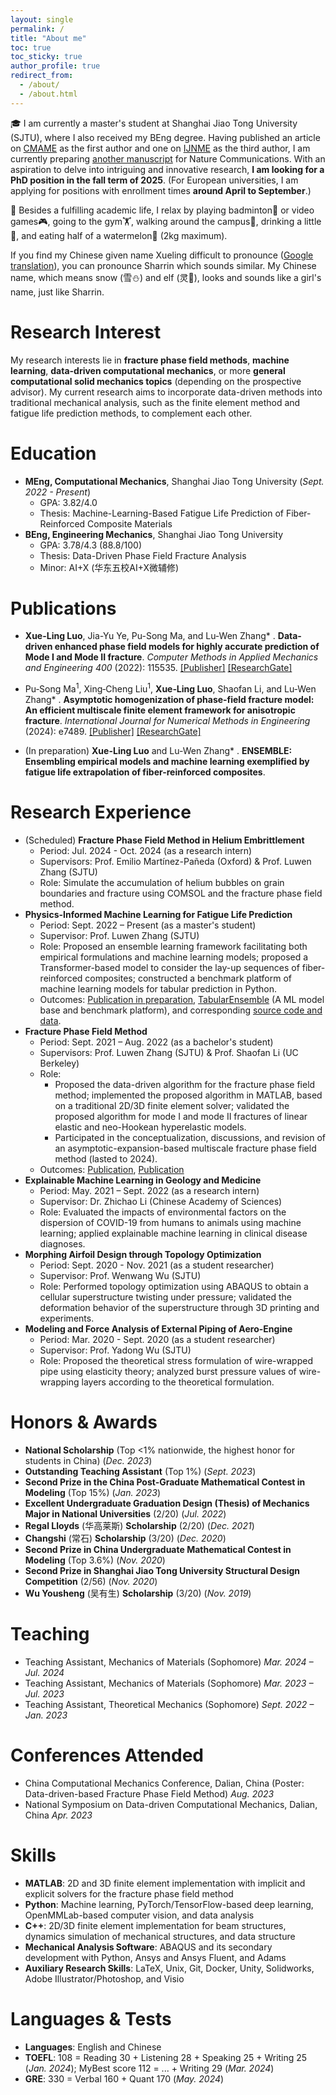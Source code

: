 ```yaml
---
layout: single
permalink: /
title: "About me"
toc: true
toc_sticky: true
author_profile: true
redirect_from: 
  - /about/
  - /about.html
---
```


🎓 I am currently a master's student at Shanghai Jiao Tong University (SJTU), where I also received my BEng degree. Having published an article on [CMAME](#pub-2022-data-driven) as the first author and one on [IJNME](#pub-2024-multiscale) as the third author, I am currently preparing [another manuscript](#pub-2024-piml) for Nature Communications. With an aspiration to delve into intriguing and innovative research, **I am looking for a PhD position in the fall term of 2025**. (For European universities, I am applying for positions with enrollment times **around April to September**.)

🔫 Besides a fulfilling academic life, I relax by playing badminton🏸 or video games🎮, going to the gym🏋️, walking around the campus🚶, drinking a little🍺, and eating half of a watermelon🍉 (2kg maximum).

If you find my Chinese given name Xueling difficult to pronounce ([Google translation](https://translate.google.com/?sl=auto&tl=en&text=%E9%9B%AA%E7%81%B5&op=translate)), you can pronounce Sharrin which sounds similar. My Chinese name, which means snow (雪⛄) and elf (灵🧚), looks and sounds like a girl's name, just like Sharrin.

# Research Interest

My research interests lie in **fracture phase field methods**, **machine learning**, **data-driven computational mechanics**, or more **general computational solid mechanics topics** (depending on the prospective advisor). My current research aims to incorporate data-driven methods into traditional mechanical analysis, such as the finite element method and fatigue life prediction methods, to complement each other.

# Education

* **MEng, Computational Mechanics**, Shanghai Jiao Tong University (*Sept. 2022 - Present*)
  * GPA: 3.82/4.0
  * Thesis: Machine-Learning-Based Fatigue Life Prediction of Fiber-Reinforced Composite Materials
* **BEng, Engineering Mechanics**, Shanghai Jiao Tong University
  * GPA: 3.78/4.3 (88.8/100)
  * Thesis: Data-Driven Phase Field Fracture Analysis
  * Minor: AI+X (华东五校AI+X微辅修)

# Publications

<a name="pub-2022-data-driven"></a>
* **Xue-Ling Luo**, Jia-Yu Ye, Pu-Song Ma, and Lu-Wen Zhang* . **Data-driven enhanced phase field models for highly accurate prediction of Mode I and Mode II fracture**. *Computer Methods in Applied Mechanics and Engineering 400* (2022): 115535. [[Publisher]](https://www.sciencedirect.com/science/article/pii/S004578252200531X) [[ResearchGate]](https://www.researchgate.net/publication/363156166_Data-driven_enhanced_phase_field_models_for_highly_accurate_prediction_of_Mode_I_and_Mode_II_fracture)

<a name="pub-2024-multiscale"></a>
* Pu‐Song Ma<sup>1</sup>, Xing‐Cheng Liu<sup>1</sup>, **Xue‐Ling Luo**, Shaofan Li, and Lu‐Wen Zhang* . **Asymptotic homogenization of phase‐field fracture model: An efficient multiscale finite element framework for anisotropic fracture**. *International Journal for Numerical Methods in Engineering* (2024): e7489. [[Publisher]](https://onlinelibrary.wiley.com/doi/abs/10.1002/nme.7489) [[ResearchGate]](https://www.researchgate.net/publication/379517633_Asymptotic_homogenization_of_phase-field_fracture_model_An_efficient_multiscale_finite_element_framework_for_anisotropic_fracture)

<a name="pub-2024-piml"></a>
* (In preparation) **Xue-Ling Luo** and Lu-Wen Zhang* . **ENSEMBLE: Ensembling empirical models and machine learning exemplified by fatigue life extrapolation of fiber-reinforced composites**. 

# Research Experience

* (Scheduled) **Fracture Phase Field Method in Helium Embrittlement**
  * Period: Jul. 2024 - Oct. 2024 (as a research intern)
  * Supervisors: Prof. Emilio Martínez-Pañeda (Oxford) & Prof. Luwen Zhang (SJTU)
  * Role: Simulate the accumulation of helium bubbles on grain boundaries and fracture using COMSOL and the fracture phase field method.
* **Physics-Informed Machine Learning for Fatigue Life Prediction**
  * Period: Sept. 2022 – Present (as a master's student)
  * Supervisor: Prof. Luwen Zhang (SJTU)
  * Role: Proposed an ensemble learning framework facilitating both empirical formulations and machine learning models; proposed a Transformer-based model to consider the lay-up sequences of fiber-reinforced composites; constructed a benchmark platform of machine learning models for tabular prediction in Python.
  * Outcomes: [Publication in preparation](#pub-2024-piml), [TabularEnsemble](https://github.com/LuoXueling/tabular_ensemble) (A ML model base and benchmark platform), and corresponding [source code and data](https://github.com/LuoXueling/ENSEMBLE/tree/publication).
* **Fracture Phase Field Method**
  * Period: Sept. 2021 – Aug. 2022 (as a bachelor's student)
  * Supervisors: Prof. Luwen Zhang (SJTU) & Prof. Shaofan Li (UC Berkeley)
  * Role: 
    * Proposed the data-driven algorithm for the fracture phase field method; implemented the proposed algorithm in MATLAB, based on a traditional 2D/3D finite element solver; validated the proposed algorithm for mode I and mode II fractures of linear elastic and neo-Hookean hyperelastic models.
    * Participated in the conceptualization, discussions, and revision of an asymptotic-expansion-based multiscale fracture phase field method (lasted to 2024).
  * Outcomes: [Publication](#pub-2022-data-driven), [Publication](#pub-2024-multiscale)
* **Explainable Machine Learning in Geology and Medicine**
  * Period: May. 2021 – Sept. 2022 (as a research intern)
  * Supervisor: Dr. Zhichao Li (Chinese Academy of Sciences)
  * Role: Evaluated the impacts of environmental factors on the dispersion of COVID-19 from humans to animals using machine learning; applied explainable machine learning in clinical disease diagnoses.
* **Morphing Airfoil Design through Topology Optimization**
  * Period: Sept. 2020 - Nov. 2021 (as a student researcher)
  * Supervisor: Prof. Wenwang Wu (SJTU)
  * Role: Performed topology optimization using ABAQUS to obtain a cellular superstructure twisting under pressure; validated the deformation behavior of the superstructure through 3D printing and experiments.
* **Modeling and Force Analysis of External Piping of Aero-Engine**
  * Period: Mar. 2020 - Sept. 2020 (as a student researcher)
  * Supervisor: Prof. Yadong Wu (SJTU)
  * Role: Proposed the theoretical stress formulation of wire-wrapped pipe using elasticity theory; analyzed burst pressure values of wire-wrapping layers according to the theoretical formulation.

# Honors & Awards

* **National Scholarship** (Top <1% nationwide, the highest honor for students in China) (*Dec. 2023*)
* **Outstanding Teaching Assistant** (Top 1%) (*Sept. 2023*)
* **Second Prize in the China Post-Graduate Mathematical Contest in Modeling** (Top 15%) (*Jan. 2023*)
* **Excellent Undergraduate Graduation Design (Thesis) of Mechanics Major in National Universities** (2/20) (*Jul. 2022*)
* **Regal Lloyds** (华高莱斯) **Scholarship** (2/20) (*Dec. 2021*)
* **Changshi** (常石) **Scholarship** (3/20) (*Dec. 2020*)
* **Second Prize in China Undergraduate Mathematical Contest in Modeling** (Top 3.6%) (*Nov. 2020*)
* **Second Prize in Shanghai Jiao Tong University Structural Design Competition** (2/56) (*Nov. 2020*)
* **Wu Yousheng** (吴有生) **Scholarship** (3/20) (*Nov. 2019*)

# Teaching

* Teaching Assistant, Mechanics of Materials (Sophomore) *Mar. 2024 – Jul. 2024*
* Teaching Assistant, Mechanics of Materials (Sophomore) *Mar. 2023 – Jul. 2023*
* Teaching Assistant, Theoretical Mechanics (Sophomore) *Sept. 2022 – Jan. 2023*

# Conferences Attended
* China Computational Mechanics Conference, Dalian, China (Poster: Data-driven-based Fracture Phase Field Method)	*Aug. 2023*
* National Symposium on Data-driven Computational Mechanics, Dalian, China	*Apr. 2023*

# Skills

* **MATLAB**: 2D and 3D finite element implementation with implicit and explicit solvers for the fracture phase field method
* **Python**: Machine learning, PyTorch/TensorFlow-based deep learning, OpenMMLab-based computer vision, and data analysis
* **C++**: 2D/3D finite element implementation for beam structures, dynamics simulation of mechanical structures, and data structure
* **Mechanical Analysis Software**: ABAQUS and its secondary development with Python, Ansys and Ansys Fluent, and Adams
* **Auxiliary Research Skills**: LaTeX, Unix, Git, Docker, Unity, Solidworks, Adobe Illustrator/Photoshop, and Visio

# Languages & Tests

* **Languages**: English and Chinese
* **TOEFL**: 108 = Reading 30 + Listening 28 + Speaking 25 + Writing 25 (*Jan. 2024*); MyBest score 112 = ... + Writing 29 (*Mar. 2024*)
* **GRE**: 330 = Verbal 160 + Quant 170 (*May. 2024*)
